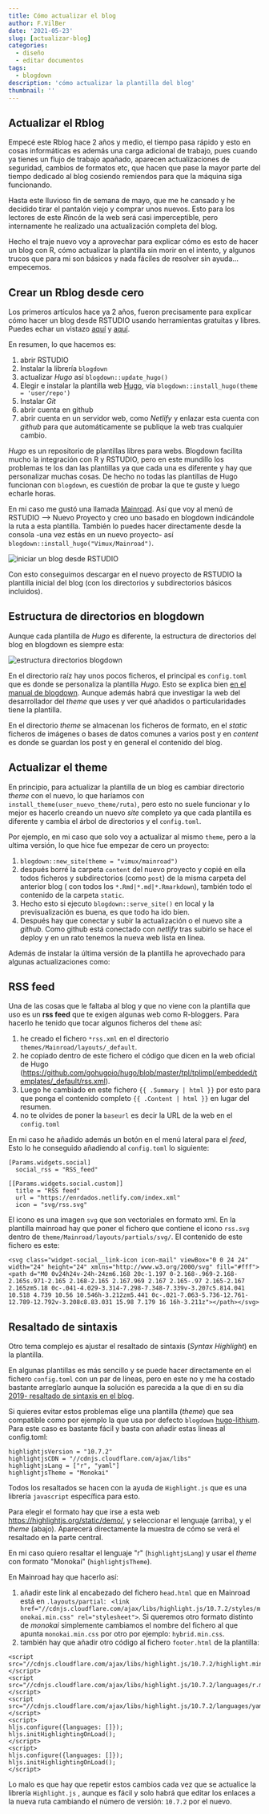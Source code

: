 ```yaml
---
title: Cómo actualizar el blog
author: F.VilBer
date: '2021-05-23'
slug: [actualizar-blog]
categories:
  - diseño
  - editar documentos
tags:
  - blogdown
description: 'cómo actualizar la plantilla del blog'
thumbnail: ''
---
```



## Actualizar el Rblog

Empecé este Rblog hace 2 años y medio, el tiempo pasa rápido y esto en cosas informáticas es además una carga adicional de trabajo, pues cuando ya tienes un flujo de trabajo apañado, aparecen actualizaciones de seguridad, cambios de formatos etc, que hacen que pase la mayor parte del tiempo dedicado al blog cosiendo remiendos para que la máquina siga funcionando.

Hasta este lluvioso fin de semana de mayo, que me he cansado y he decidido tirar el pantalón viejo y comprar unos nuevos. Esto para los lectores de este *R*incón de la web será casi imperceptible, pero internamente he realizado una actualización completa del blog.

Hecho el traje nuevo voy a aprovechar para explicar cómo es esto de hacer un blog con R, cómo actualizar la plantilla sin morir en el intento, y algunos trucos que para mi son básicos y nada fáciles de resolver sin ayuda... empecemos.

## Crear un Rblog desde cero
Los primeros artículos hace ya 2 años, fueron precisamente para explicar cómo hacer un blog desde RSTUDIO usando herramientas gratuitas y libres. Puedes echar un vistazo [aquí](../crear-un-blog-con-blogdown-1) y [aquí](../crear-un-blog-con-blogdown-2).

En resumen, lo que hacemos es:
 1. abrir RSTUDIO
 2. Instalar la librería `blogdown`
 2. actualizar *Hugo* así `blogdown::update_hugo()`
 3. Elegir e instalar la plantilla web [Hugo](https://themes.gohugo.io/), vía `blogdown::install_hugo(theme = 'user/repo')`
 4. Instalar *Git*
 5. abrir cuenta en github
 6. abrir cuenta en un servidor web, como *Netlify* y enlazar esta cuenta con *github* para que automáticamente se publique la web tras cualquier cambio.


*Hugo* es un repositorio de plantillas libres para webs. Blogdown facilita mucho la integración con R y RSTUDIO, pero en este mundillo los problemas te los dan las plantillas ya que cada una es diferente y hay que personalizar muchas cosas. De hecho no todas las plantillas de Hugo funcionan con `blogdown`, es cuestión de probar la que te guste y luego echarle horas.

En mi caso me gustó una llamada [Mainroad](https://github.com/Vimux/Mainroad). Así que voy al menú de RSTUDIO --> Nuevo Proyecto y creo uno basado en blogdown indicándole la ruta a esta plantilla. También lo puedes hacer directamente desde la consola -una vez estás en un nuevo proyecto- así `blogdown::install_hugo("Vimux/Mainroad")`.

![iniciar un blog desde RSTUDIO](images/nuevoblog01.png)

Con esto conseguimos descargar en el nuevo proyecto de RSTUDIO la plantilla inicial del blog (con los directorios y subdirectorios básicos incluidos). 

## Estructura de directorios en blogdown
Aunque cada plantilla de *Hugo* es diferente, la estructura de directorios del blog en blogdown es siempre esta:

![estructura directorios blogdown](images/estructurablog.png)

En el directorio raíz hay unos pocos ficheros, el principal es `config.toml` que es donde se personaliza la plantilla *Hugo*. Esto se explica bien [en el manual de blogdown](https://bookdown.org/yihui/blogdown/themes.html#the-default-theme). Aunque además habrá que investigar la web del desarrollador del *theme* que uses y ver qué añadidos o particularidades tiene la plantilla.

En el directorio *theme* se almacenan los ficheros de formato, en el *static* ficheros de imágenes o bases de datos comunes a varios post y en *content* es donde se guardan los post y en general el contenido del blog.

## Actualizar el theme
En principio, para actualizar la plantilla de un blog es cambiar directorio *theme* con el nuevo, lo que haríamos con `install_theme(user_nuevo_theme/ruta)`, pero esto no suele funcionar y lo mejor es hacerlo creando un nuevo *site* completo ya que cada plantilla es diferente y cambia el árbol de directorios y el `config.toml`.

Por ejemplo, en mi caso que solo voy a actualizar al mismo `theme`, pero a la ultima versión, lo que hice fue empezar de cero un proyecto:

1. `blogdown::new_site(theme = "vimux/mainroad")`
2. después borré la carpeta `content` del nuevo proyecto y copié en ella todos ficheros y subdirectorios (como `post`) de la misma carpeta del anterior blog ( con todos los `*.Rmd|*.md|*.Rmarkdown`), también todo el contenido de la carpeta `static`.
3. Hecho esto si ejecuto `blogdown::serve_site()` en local y la previsualización es buena, es que todo ha ido bien.
4. Después hay que conectar y subir la actualización o el nuevo site a *github*. Como github está conectado con *netlify* tras subirlo se hace el deploy y en un rato tenemos la nueva web lista en línea.

Además de instalar la última versión de la plantilla he aprovechado para algunas actualizaciones como:

## RSS feed
Una de las cosas que le faltaba al blog y que no viene con la plantilla que uso es un **rss feed** que te exigen algunas web como R-bloggers. Para hacerlo he tenido que tocar algunos ficheros del `theme` así:

1. he creado el fichero `*rss.xml` en el directorio `themes/Mainroad/layouts/_default`.
2. he copiado dentro de este fichero el código que dicen en la web oficial de Hugo (<https://github.com/gohugoio/hugo/blob/master/tpl/tplimpl/embedded/templates/_default/rss.xml>).
3. Luego he cambiado en este fichero `{{ .Summary | html }}` por esto para que ponga el contenido completo `{{ .Content | html }}` en lugar del resumen.
4. no te olvides de poner la `baseurl` es decir la URL de la web en el `config.toml`

En mi caso he añadido además un botón en el menú lateral para el *feed*, Esto lo he conseguido añadiendo al `config.toml` lo siguiente:

````
[Params.widgets.social]
  social_rss = "RSS_feed"

[[Params.widgets.social.custom]]
  title = "RSS feed"
  url = "https://enrdados.netlify.com/index.xml"
  icon = "svg/rss.svg"
````

El icono es una imagen `svg` que son vectoriales en formato xml. En la plantilla mainroad hay que poner el fichero que contiene el icono  `rss.svg` dentro de `theme/Mainroad/layouts/partials/svg/`. El contenido de este fichero es este:

````
<svg class="widget-social__link-icon icon-mail" viewBox="0 0 24 24" width="24" height="24" xmlns="http://www.w3.org/2000/svg" fill="#fff"><path d="M0 0v24h24v-24h-24zm6.168 20c-1.197 0-2.168-.969-2.168-2.165s.971-2.165 2.168-2.165 2.167.969 2.167 2.165-.97 2.165-2.167 2.165zm5.18 0c-.041-4.029-3.314-7.298-7.348-7.339v-3.207c5.814.041 10.518 4.739 10.56 10.546h-3.212zm5.441 0c-.021-7.063-5.736-12.761-12.789-12.792v-3.208c8.83.031 15.98 7.179 16 16h-3.211z"></path></svg>
````

## Resaltado de sintaxis

Otro tema complejo es ajustar el resaltado de sintaxis (*Syntax Highlight*) en la plantilla. 

En algunas plantillas es más sencillo y se puede hacer directamente en el fichero `config.toml` con un par de líneas, pero en este no y me ha costado bastante arreglarlo aunque la solución es parecida a la que di en su día [2019- resaltado de sintaxis en el blog](../resaltar-sintaxis).

Si quieres evitar estos problemas elige una plantilla (*theme*) que sea compatible como por ejemplo la que usa por defecto `blogdown` [hugo-lithium](https://github.com/yihui/hugo-lithium). Para este caso es bastante fácil y basta con añadir estas lineas al config.toml:

```{yaml}
highlightjsVersion = "10.7.2"
highlightjsCDN = "//cdnjs.cloudflare.com/ajax/libs"
highlightjsLang = ["r", "yaml"]
highlightjsTheme = "Monokai"
```
Todos los resaltados se hacen con la ayuda de `Highlight.js` que es una librería `javascript` específica para esto. 

Para elegir el formato hay que irse a esta web <https://highlightjs.org/static/demo/>, y seleccionar el lenguaje (arriba), y el *theme* (abajo). Aparecerá directamente la muestra de cómo se verá el resaltado en la parte central.

En mi caso quiero resaltar el lenguaje "r" (`highlightjsLang`) y usar el *theme* con formato "Monokai" (`highlightjsTheme`).

En Mainroad hay que hacerlo así:

1. añadir este link al encabezado del fichero `head.html` que en Mainroad está en `.layouts/partial`: ` <link href="//cdnjs.cloudflare.com/ajax/libs/highlight.js/10.7.2/styles/monokai.min.css" rel="stylesheet">`. Si queremos otro formato distinto de *monokai* simplemente cambiamos el nombre del fichero al que apunta `monokai.min.css` por otro por ejemplo: `hybrid.min.css`.
2. también hay que añadir otro código al fichero `footer.html` de la plantilla:

```{yaml}
<script src="//cdnjs.cloudflare.com/ajax/libs/highlight.js/10.7.2/highlight.min.js"></script>
<script src="//cdnjs.cloudflare.com/ajax/libs/highlight.js/10.7.2/languages/r.min.js"></script>
<script src="//cdnjs.cloudflare.com/ajax/libs/highlight.js/10.7.2/languages/yaml.min.js"></script>
<script>
hljs.configure({languages: []});
hljs.initHighlightingOnLoad();
</script>
<script>
hljs.configure({languages: []});
hljs.initHighlightingOnLoad();
</script>
```

Lo malo es que hay que repetir estos cambios cada vez que se actualice la librería `Highlight.js` , aunque es fácil y solo habrá que editar los enlaces a la nueva ruta cambiando el número de versión: `10.7.2` por el nuevo.



